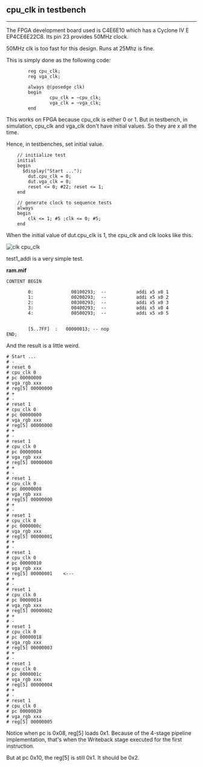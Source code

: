 ## cpu_clk in testbench
--------------------
The FPGA development board used is C4E6E10 which has a Cyclone IV E EP4CE6E22C8. Its pin 23 provides 50MHz clock.

50MHz clk is too fast for this design. Runs at 25Mhz is fine.

This is simply done as the following code:
`````````````
        reg cpu_clk;
        reg vga_clk;

        always @(posedge clk)
        begin
                cpu_clk = ~cpu_clk;
                vga_clk = ~vga_clk;
        end

`````````````

This works on FPGA because cpu_clk is either 0 or 1.
But in testbench, in simulation, cpu_clk and vga_clk don't have initial values.
So they are x all the time.

Hence, in testbenches, set initial value.

````````````````
    // initialize test
    initial
    begin
      $display("Start ...");
        dut.cpu_clk = 0;
        dut.vga_clk = 0;
        reset <= 0; #22; reset <= 1;
    end

    // generate clock to sequence tests
    always
    begin
        clk <= 1; #5 ;clk <= 0; #5;
    end
````````````````

When the initial value of dut.cpu_clk is 1, the cpu_clk and clk looks like this.

![clk cpu_clk](images/cpu_clk.jpg)


test1_addi is a very simple test.

**ram.mif**
``````````````````````````
CONTENT BEGIN

        0:              00100293;  --           addi x5 x0 1
        1:              00200293;  --           addi x5 x0 2
        2:              00300293;  --           addi x5 x0 3
        3:              00400293;  --           addi x5 x0 4
        4:              00500293;  --           addi x5 x0 5


        [5..7FF]  :   00000013; -- nop
END;

``````````````````````````


And the result is a little weird.

````````````
# Start ...
# -
# reset 0
# cpu_clk 0
# pc 00000000
# vga_rgb xxx
# reg[5] 00000000
# +
# -
# reset 1
# cpu_clk 0
# pc 00000000
# vga_rgb xxx
# reg[5] 00000000
# +
# -
# reset 1
# cpu_clk 0
# pc 00000004
# vga_rgb xxx
# reg[5] 00000000
# +
# -
# reset 1
# cpu_clk 0
# pc 00000008
# vga_rgb xxx
# reg[5] 00000000
# +
# -
# reset 1
# cpu_clk 0
# pc 0000000c
# vga_rgb xxx
# reg[5] 00000001
# +
# -
# reset 1
# cpu_clk 0
# pc 00000010
# vga_rgb xxx
# reg[5] 00000001    <---
# +
# -
# reset 1
# cpu_clk 0
# pc 00000014
# vga_rgb xxx
# reg[5] 00000002
# +
# -
# reset 1
# cpu_clk 0
# pc 00000018
# vga_rgb xxx
# reg[5] 00000003
# +
# -
# reset 1
# cpu_clk 0
# pc 0000001c
# vga_rgb xxx
# reg[5] 00000004
# +
# -
# reset 1
# cpu_clk 0
# pc 00000020
# vga_rgb xxx
# reg[5] 00000005
````````````

Notice when pc is 0x08, reg[5] loads 0x1.
Because of the 4-stage pipeline implementation, that's when the Writeback stage executed for the first instruction.

But at pc 0x10, the reg[5] is still 0x1. It should be 0x2.


